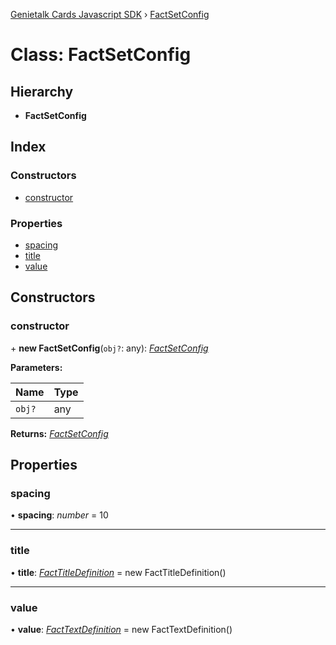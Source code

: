 [Genietalk Cards Javascript SDK](../README.md) › [FactSetConfig](factsetconfig.md)

# Class: FactSetConfig

## Hierarchy

* **FactSetConfig**

## Index

### Constructors

* [constructor](factsetconfig.md#constructor)

### Properties

* [spacing](factsetconfig.md#spacing)
* [title](factsetconfig.md#title)
* [value](factsetconfig.md#value)

## Constructors

###  constructor

\+ **new FactSetConfig**(`obj?`: any): *[FactSetConfig](factsetconfig.md)*

**Parameters:**

Name | Type |
------ | ------ |
`obj?` | any |

**Returns:** *[FactSetConfig](factsetconfig.md)*

## Properties

###  spacing

• **spacing**: *number* = 10

___

###  title

• **title**: *[FactTitleDefinition](facttitledefinition.md)* = new FactTitleDefinition()

___

###  value

• **value**: *[FactTextDefinition](facttextdefinition.md)* = new FactTextDefinition()
